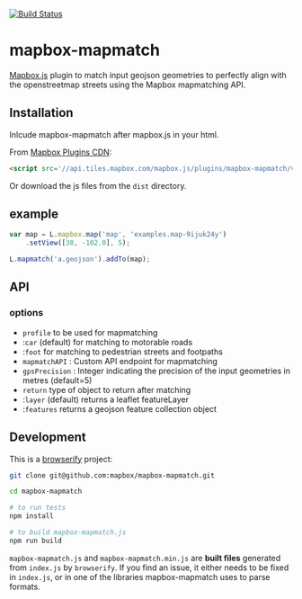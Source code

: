 [![Build Status](https://travis-ci.org/mapbox/mapbox-mapmatch.svg)](https://travis-ci.org/mapbox/mapbox-mapmatch)

# mapbox-mapmatch

[Mapbox.js](https://github.com/mapbox/mapbox.js) plugin to match input geojson geometries to perfectly align with the openstreetmap streets using the Mapbox mapmatching API. 


## Installation
Inlcude mapbox-mapmatch after  mapbox.js in your html.

From [Mapbox Plugins CDN](http://mapbox.com/mapbox.js/plugins/#mapbox-mapmatch):

```html
<script src='//api.tiles.mapbox.com/mapbox.js/plugins/mapbox-mapmatch/v0.2.0/mapbox-mapmatch.min.js'></script>
```

Or download the js files from the `dist` directory.

## example

```js
var map = L.mapbox.map('map', 'examples.map-9ijuk24y')
    .setView([38, -102.0], 5);

L.mapmatch('a.geojson').addTo(map);
```

## API

### options
- `profile` to be used for mapmatching
 - :`car` (default) for matching to motorable roads
 - :`foot` for matching to pedestrian streets and footpaths
- `mapmatchAPI` : Custom API endpoint for mapmatching
- `gpsPrecision` : Integer indicating the precision of the input geometries in metres (default=5)
- `return` type of object to return after matching
 - :`layer` (default) returns a leaflet featureLayer
 - :`features` returns a geojson feature collection object

## Development

This is a [browserify](http://browserify.org/) project:

```sh
git clone git@github.com:mapbox/mapbox-mapmatch.git

cd mapbox-mapmatch

# to run tests
npm install

# to build mapbox-mapmatch.js
npm run build
```

`mapbox-mapmatch.js` and `mapbox-mapmatch.min.js` are **built files** generated
from `index.js` by `browserify`. If you find an issue, it either needs to be
fixed in `index.js`, or in one of the libraries mapbox-mapmatch uses
to parse formats.
